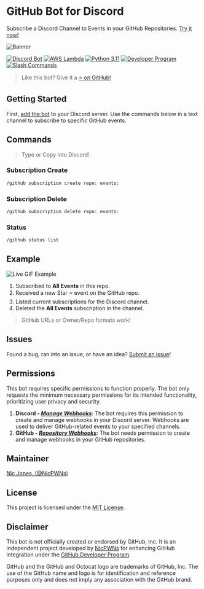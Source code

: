 # GitHub Bot for Discord

Subscribe a Discord Channel to Events in your GitHub Repositories. [Try it now!](https://discord.com/api/oauth2/authorize?client_id=1096576031093174334&permissions=536870912&scope=bot)

![Banner](https://github.com/NicPWNs/GitHub-Discord-Bot/assets/23003787/49c595ee-8b4b-47d1-9eb9-74c69a5ee94a)

[![Discord Bot](https://img.shields.io/badge/Get%20the%20Bot-5865F2?style=for-the-badge&logo=discord&logoColor=white)](https://discord.com/api/oauth2/authorize?client_id=1096576031093174334&permissions=536870912&scope=bot)
[![AWS Lambda](https://img.shields.io/badge/Serverless-FF9900?style=for-the-badge&logoColor=white&logo=awslambda)](https://aws.amazon.com/lambda/)
[![Python 3.11](https://img.shields.io/badge/Python%203.11-3776AB?style=for-the-badge&logoColor=white&logo=python)](https://www.python.org/downloads/release/python-3117/)
[![Developer Program](https://img.shields.io/badge/Developer%20Program-181717?style=for-the-badge&logoColor=white&logo=github)](https://docs.github.com/en/get-started/exploring-integrations/github-developer-program)
[![Slash Commands](https://img.shields.io/badge/Slash%20Commands-5865F2?style=for-the-badge&logoColor=white&logo=slashdot)](https://discord.com/blog/slash-commands-are-here)

> Like this bot? Give it a [⭐ on GitHub!](https://github.com/NicPWNs/github-discord-bot)

## Getting Started

First, [add the bot](https://discord.com/api/oauth2/authorize?client_id=1096576031093174334&permissions=536870912&scope=bot) to your Discord server. Use the commands below in a text channel to subscribe to specific GitHub events.

## Commands

> Type or Copy into Discord!

### Subscription Create

```bash
/github subscription create repo: events:
```

### Subscription Delete

```bash
/github subscription delete repo: events:
```

### Status

```bash
/github status list
```

## Example

![Live GIF Example](https://github.com/NicPWNs/GitHub-Discord-Bot/assets/23003787/016ceff7-833a-4fa6-acd6-59c23097db2f)

1. Subscribed to **All Events** in _this_ repo.
2. Received a new Star ⭐ event on the GitHub repo.
3. Listed current subscriptions for the Discord channel.
4. Deleted the **All Events** subscription in the channel.

> GitHub URLs or Owner/Repo formats work!

## Issues

Found a bug, ran into an issue, or have an idea? [Submit an issue](https://github.com/NicPWNs/GitHub-Discord-Bot/issues/new/choose)!

## Permissions

This bot requires specific permissions to function properly. The bot only requests the minimum necessary permissions for its intended functionality, prioritizing user privacy and security.

1. **Discord - [_Manage Webhooks_](https://discord.com/developers/docs/topics/permissions#permissions)**: The bot requires this permission to create and manage webhooks in your Discord server. Webhooks are used to deliver GitHub-related events to your specified channels.
2. **GitHub - [_Repository Webhooks_](https://docs.github.com/en/rest/authentication/permissions-required-for-github-apps#repository-permissions-for-webhooks)**: The bot needs permission to create and manage webhooks in your GitHub repositories.

## Maintainer

[Nic Jones, (@NicPWNs)](https://github.com/NicPWNs)

## License

This project is licensed under the [MIT License](./LICENSE).

## Disclaimer

This bot is not officially created or endorsed by GitHub, Inc. It is an independent project developed by [NicPWNs](https://github.com/NicPWNs) for enhancing GitHub integration under the [GitHub Developer Program](https://docs.github.com/en/get-started/exploring-integrations/github-developer-program).

GitHub and the GitHub and Octocat logo are trademarks of GitHub, Inc. The use of the GitHub name and logo is for identification and reference purposes only and does not imply any association with the GitHub brand.
